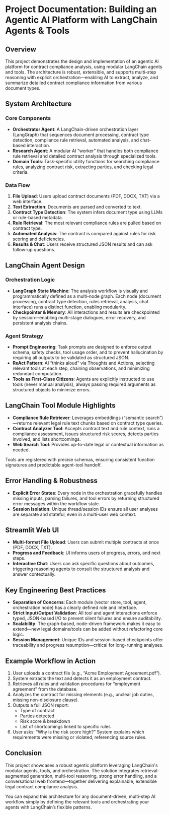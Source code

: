 # Project Documentation: Building an Agentic AI Platform with LangChain Agents & Tools

## Overview

This project demonstrates the design and implementation of an agentic AI platform for contract compliance analysis, using modular LangChain agents and tools. The architecture is robust, extensible, and supports multi-step reasoning with explicit orchestration—enabling AI to extract, analyze, and summarize detailed contract compliance information from various document types.

## System Architecture

### Core Components

- **Orchestrator Agent**: A LangChain-driven orchestration layer (LangGraph) that sequences document processing, contract type detection, compliance rule retrieval, automated analysis, and chat-based interaction.
- **Research Agent**: A modular AI “worker” that handles both compliance rule retrieval and detailed contract analysis through specialized tools.
- **Domain Tools**: Task-specific utility functions for searching compliance rules, analyzing contract risk, extracting parties, and checking legal criteria.

### Data Flow

1. **File Upload**: Users upload contract documents (PDF, DOCX, TXT) via a web interface.
2. **Text Extraction**: Documents are parsed and converted to text.
3. **Contract Type Detection**: The system infers document type using LLMs or rule-based metadata.
4. **Rule Retrieval**: The most relevant compliance rules are pulled based on contract type.
5. **Automated Analysis**: The contract is compared against rules for risk scoring and deficiencies.
6. **Results & Chat**: Users receive structured JSON results and can ask follow-up questions.

## LangChain Agent Design

### Orchestration Logic

- **LangGraph State Machine**: The analysis workflow is visually and programmatically defined as a multi-node graph. Each node (document processing, contract type detection, rules retrieval, analysis, chat interface) runs a distinct function, enabling modularity.
- **Checkpointer & Memory**: All interactions and results are checkpointed by session—enabling multi-stage dialogues, error recovery, and persistent analysis chains.

### Agent Strategy

- **Prompt Engineering**: Task prompts are designed to enforce output schema, safety checks, tool usage order, and to prevent hallucination by requiring all outputs to be validated as structured JSON.
- **ReAct Pattern**: AI “thinks aloud” via Thoughts and Actions, selecting relevant tools at each step, chaining observations, and minimizing redundant computation.
- **Tools as First-Class Citizens**: Agents are explicitly instructed to use tools (never manual analysis), always passing required arguments as structured objects to minimize errors.

## LangChain Tool Module Highlights

- **Compliance Rule Retriever**: Leverages embeddings (“semantic search”)—returns relevant legal rule text chunks based on contract type queries.
- **Contract Analyzer Tool**: Accepts contract text and rule context, runs a compliance assessment, issues structured risk scores, detects parties involved, and lists shortcomings.
- **Web Search Tool**: Provides up-to-date legal or contextual information as needed.

Tools are registered with precise schemas, ensuring consistent function signatures and predictable agent-tool handoff.

## Error Handling & Robustness

- **Explicit Error States**: Every node in the orchestration gracefully handles missing inputs, parsing failures, and tool errors by returning structured error messages within the workflow state.
- **Session Isolation**: Unique thread/session IDs ensure all user analyses are separate and stateful, even in a multi-user web context.

## Streamlit Web UI

- **Multi-format File Upload**: Users can submit multiple contracts at once (PDF, DOCX, TXT).
- **Progress and Feedback**: UI informs users of progress, errors, and next steps.
- **Interactive Chat**: Users can ask specific questions about outcomes, triggering reasoning agents to consult the structured analysis and answer contextually.

## Key Engineering Best Practices

- **Separation of Concerns**: Each module (vector store, tool, agent, orchestration node) has a clearly defined role and interface.
- **Strict Input/Output Validation**: All tool and agent interactions enforce typed, JSON-based I/O to prevent silent failures and ensure auditability.
- **Scalability**: The graph-based, node-driven framework makes it easy to extend—new legal domains/tools can be added without refactoring core logic.
- **Session Management**: Unique IDs and session-based checkpoints offer traceability and progress resumption—critical for long-running analyses.

## Example Workflow in Action

1. User uploads a contract file (e.g., “Acme Employment Agreement.pdf”).
2. System extracts the text and detects it as an employment contract.
3. Retrieves all rules and validation procedures for “employment agreement” from the database.
4. Analyzes the contract for missing elements (e.g., unclear job duties, missing non-disclosure clause).
5. Outputs a full JSON report:
   - Type of contract
   - Parties detected
   - Risk score & breakdown
   - List of shortcomings linked to specific rules
6. User asks: “Why is the risk score high?” System explains which requirements were missing or violated, referencing source rules.

## Conclusion

This project showcases a robust agentic platform leveraging LangChain's modular agents, tools, and orchestration. The solution integrates retrieval-augmented generation, multi-tool reasoning, strong error handling, and a conversational web frontend—together delivering explainable, extensible legal contract compliance analysis.

You can expand this architecture for any document-driven, multi-step AI workflow simply by defining the relevant tools and orchestrating your agents with LangChain’s flexible patterns.


